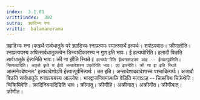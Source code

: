 ```yaml
---
index:  3.1.81
vrittiindex:  382
sutra:  क्र्यादिभ्यः श्ना
vritti:  balamanorama 
---
```


क्र्यादिभ्यः श्ना।कत्र्रर्थे सार्वधातुके परे क्र्यादिभ्यः श्नाप्रत्ययः स्यात्स्वार्थे इत्यर्थः। शपोऽपवादः। क्रीणातीति। श्नाप्रत्ययस्य अपित्सार्वधातुकत्वेन ङित्त्वादीकारस्य न गुण इति भावः। ई हल्यघोरिति। हलादौ क्ङिति सार्वधातुके ईत्त्वमिति भावः। क्री णा झीति स्थिते `ई हल्यघो'रिति ईत्वमाशङ्क्य आह -- ईत्वात्पूर्वमिति। नित्यत्वादिति। अकृते कृते च ईत्वे अन्तादेशस्य प्रवृत्तेरिति भावः। एवं झस्येति। क्री णा झ इति स्थिते `आत्मनेपदेष्वनतः' इत्यदादेशोऽपि ईत्त्वात्पूर्वमित्यर्थः। तत इति। अन्तादेशाददादेशाच्च पश्चादित्यर्थः। अजादौ क्ङिति सार्वधातुके श्नाप्रत्ययस्य आल्लोपः। भारद्वाजनियमात्थलि वेडिति मत्वाऽऽह -- चिक्रयिथ चिक्रेथेति। चिक्रियिवेति। क्रादिनियमादिडिति भावः। क्रीणातु। क्रीणीहि। अक्रीणात्। अक्रीणीत। क्रीणीयात्। क्रीणीत।

